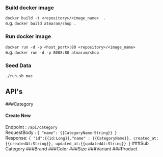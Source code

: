 ### Build docker image
`docker build -t <repository>/<image_name>  .` <br>
e.g. `docker build atmaram/shop .`

### Run docker image
```docker run -d -p <host_port>:80 <repository>/<image_name>``` <br>
e.g. `docker run -d -p 8088:80 atmaram/shop`

### Seed Data
`./run.sh mac` <br>

## API's
###Category
#### Create New
Endpoint : `/api/category` <br>
RequestBody : ```{ "name": {{CategoryName:String}} }``` <br>
Response: ```{ "id":{{id:Long}},"name" : {{CategoryName}}, created_at:{{createdAt:String}}, updated_at:{{updatedAt:String}} }```
###Sub Category
###Brand
###Color
###Size
###Variant
###Product


